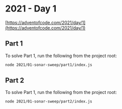 # 2021 - Day 1

[https://adventofcode.com/2021/day/1](https://adventofcode.com/2021/day/1)

## Part 1

To solve Part 1, run the following from the project root:

```sh
node 2021/01-sonar-sweep/part1/index.js
```

## Part 2

To solve Part 1, run the following from the project root:

```sh
node 2021/01-sonar-sweep/part2/index.js
```

